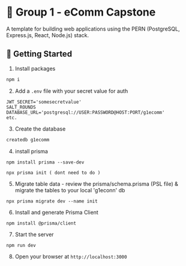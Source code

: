 # 🚀 Group 1 - eComm Capstone

A template for building web applications using the PERN (PostgreSQL, Express.js, React, Node.js) stack.

## 🏁 Getting Started

1. Install packages

```bash
npm i
```

2. Add a `.env` file with your secret value for auth

```
JWT_SECRET='somesecretvalue'
SALT_ROUNDS
DATABASE_URL='postgresql://USER:PASSWORD@HOST:PORT/g1ecomm'
etc.
```

3. Create the database

```bash
createdb g1ecomm
```

4. install prisma

```
npm install prisma --save-dev
```

```
npx prisma init ( dont need to do )
```

5. Migrate table data - review the prisma/schema.prisma (PSL file) & migrate the tables to your local 'g1econn' db

```
npx prisma migrate dev --name init
```

6. Install and generate Prisma Client

```
npm install @prisma/client
```

7. Start the server

```bash
npm run dev
```

8. Open your browser at `http://localhost:3000`

<!-- 9. Seed the database
```bash
npm run seed
``` -->
